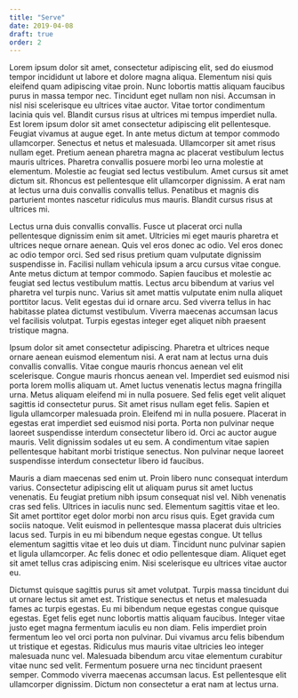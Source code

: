 ```yaml
---
title: "Serve"
date: 2019-04-08
draft: true
order: 2
---
```


Lorem ipsum dolor sit amet, consectetur adipiscing elit, sed do eiusmod tempor incididunt ut labore et dolore magna aliqua. Elementum nisi quis eleifend quam adipiscing vitae proin. Nunc lobortis mattis aliquam faucibus purus in massa tempor nec. Tincidunt eget nullam non nisi. Accumsan in nisl nisi scelerisque eu ultrices vitae auctor. Vitae tortor condimentum lacinia quis vel. Blandit cursus risus at ultrices mi tempus imperdiet nulla. Est lorem ipsum dolor sit amet consectetur adipiscing elit pellentesque. Feugiat vivamus at augue eget. In ante metus dictum at tempor commodo ullamcorper. Senectus et netus et malesuada. Ullamcorper sit amet risus nullam eget. Pretium aenean pharetra magna ac placerat vestibulum lectus mauris ultrices. Pharetra convallis posuere morbi leo urna molestie at elementum. Molestie ac feugiat sed lectus vestibulum. Amet cursus sit amet dictum sit. Rhoncus est pellentesque elit ullamcorper dignissim. A erat nam at lectus urna duis convallis convallis tellus. Penatibus et magnis dis parturient montes nascetur ridiculus mus mauris. Blandit cursus risus at ultrices mi.

Lectus urna duis convallis convallis. Fusce ut placerat orci nulla pellentesque dignissim enim sit amet. Ultricies mi eget mauris pharetra et ultrices neque ornare aenean. Quis vel eros donec ac odio. Vel eros donec ac odio tempor orci. Sed sed risus pretium quam vulputate dignissim suspendisse in. Facilisi nullam vehicula ipsum a arcu cursus vitae congue. Ante metus dictum at tempor commodo. Sapien faucibus et molestie ac feugiat sed lectus vestibulum mattis. Lectus arcu bibendum at varius vel pharetra vel turpis nunc. Varius sit amet mattis vulputate enim nulla aliquet porttitor lacus. Velit egestas dui id ornare arcu. Sed viverra tellus in hac habitasse platea dictumst vestibulum. Viverra maecenas accumsan lacus vel facilisis volutpat. Turpis egestas integer eget aliquet nibh praesent tristique magna.

Ipsum dolor sit amet consectetur adipiscing. Pharetra et ultrices neque ornare aenean euismod elementum nisi. A erat nam at lectus urna duis convallis convallis. Vitae congue mauris rhoncus aenean vel elit scelerisque. Congue mauris rhoncus aenean vel. Imperdiet sed euismod nisi porta lorem mollis aliquam ut. Amet luctus venenatis lectus magna fringilla urna. Metus aliquam eleifend mi in nulla posuere. Sed felis eget velit aliquet sagittis id consectetur purus. Sit amet risus nullam eget felis. Sapien et ligula ullamcorper malesuada proin. Eleifend mi in nulla posuere. Placerat in egestas erat imperdiet sed euismod nisi porta. Porta non pulvinar neque laoreet suspendisse interdum consectetur libero id. Orci ac auctor augue mauris. Velit dignissim sodales ut eu sem. A condimentum vitae sapien pellentesque habitant morbi tristique senectus. Non pulvinar neque laoreet suspendisse interdum consectetur libero id faucibus.

Mauris a diam maecenas sed enim ut. Proin libero nunc consequat interdum varius. Consectetur adipiscing elit ut aliquam purus sit amet luctus venenatis. Eu feugiat pretium nibh ipsum consequat nisl vel. Nibh venenatis cras sed felis. Ultrices in iaculis nunc sed. Elementum sagittis vitae et leo. Sit amet porttitor eget dolor morbi non arcu risus quis. Eget gravida cum sociis natoque. Velit euismod in pellentesque massa placerat duis ultricies lacus sed. Turpis in eu mi bibendum neque egestas congue. Ut tellus elementum sagittis vitae et leo duis ut diam. Tincidunt nunc pulvinar sapien et ligula ullamcorper. Ac felis donec et odio pellentesque diam. Aliquet eget sit amet tellus cras adipiscing enim. Nisi scelerisque eu ultrices vitae auctor eu.

Dictumst quisque sagittis purus sit amet volutpat. Turpis massa tincidunt dui ut ornare lectus sit amet est. Tristique senectus et netus et malesuada fames ac turpis egestas. Eu mi bibendum neque egestas congue quisque egestas. Eget felis eget nunc lobortis mattis aliquam faucibus. Integer vitae justo eget magna fermentum iaculis eu non diam. Felis imperdiet proin fermentum leo vel orci porta non pulvinar. Dui vivamus arcu felis bibendum ut tristique et egestas. Ridiculus mus mauris vitae ultricies leo integer malesuada nunc vel. Malesuada bibendum arcu vitae elementum curabitur vitae nunc sed velit. Fermentum posuere urna nec tincidunt praesent semper. Commodo viverra maecenas accumsan lacus. Est pellentesque elit ullamcorper dignissim. Dictum non consectetur a erat nam at lectus urna.